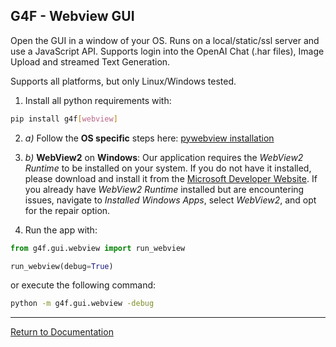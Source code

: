 ## G4F - Webview GUI

Open the GUI in a window of your OS. Runs on a local/static/ssl server and use a JavaScript API.
Supports login into the OpenAI Chat (.har files), Image Upload and streamed Text Generation.

Supports all platforms, but only Linux/Windows tested.

1. Install all python requirements with:

```bash
pip install g4f[webview]
```

2. *a)* Follow the **OS specific** steps here:
 [pywebview installation](https://pywebview.flowrl.com/guide/installation.html#dependencies)

2. *b)* **WebView2** on **Windows**: Our application requires the *WebView2 Runtime* to be installed on your system. If you do not have it installed, please download and install it from the [Microsoft Developer Website](https://developer.microsoft.com/en-us/microsoft-edge/webview2/). If you already have *WebView2 Runtime* installed but are encountering issues, navigate to *Installed Windows Apps*, select *WebView2*, and opt for the repair option.

3. Run the app with:

```python
from g4f.gui.webview import run_webview

run_webview(debug=True)
```

or execute the following command:

```bash
python -m g4f.gui.webview -debug
```

---

[Return to Documentation](/)